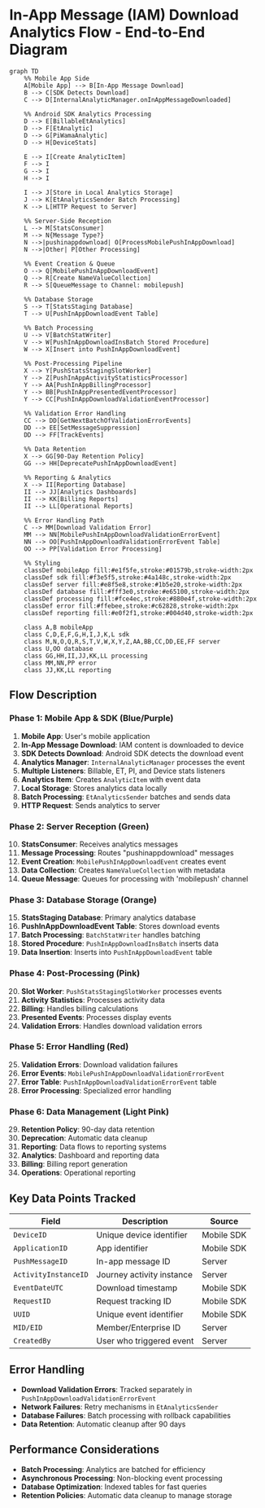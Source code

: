 # In-App Message (IAM) Download Analytics Flow - End-to-End Diagram

```mermaid
graph TD
    %% Mobile App Side
    A[Mobile App] --> B[In-App Message Download]
    B --> C[SDK Detects Download]
    C --> D[InternalAnalyticManager.onInAppMessageDownloaded]
    
    %% Android SDK Analytics Processing
    D --> E[BillableEtAnalytics]
    D --> F[EtAnalytic]
    D --> G[PiWamaAnalytic]
    D --> H[DeviceStats]
    
    E --> I[Create AnalyticItem]
    F --> I
    G --> I
    H --> I
    
    I --> J[Store in Local Analytics Storage]
    J --> K[EtAnalyticsSender Batch Processing]
    K --> L[HTTP Request to Server]
    
    %% Server-Side Reception
    L --> M[StatsConsumer]
    M --> N{Message Type?}
    N -->|pushinappdownload| O[ProcessMobilePushInAppDownload]
    N -->|Other| P[Other Processing]
    
    %% Event Creation & Queue
    O --> Q[MobilePushInAppDownloadEvent]
    Q --> R[Create NameValueCollection]
    R --> S[QueueMessage to Channel: mobilepush]
    
    %% Database Storage
    S --> T[StatsStaging Database]
    T --> U[PushInAppDownloadEvent Table]
    
    %% Batch Processing
    U --> V[BatchStatWriter]
    V --> W[PushInAppDownloadInsBatch Stored Procedure]
    W --> X[Insert into PushInAppDownloadEvent]
    
    %% Post-Processing Pipeline
    X --> Y[PushStatsStagingSlotWorker]
    Y --> Z[PushInAppActivityStatisticsProcessor]
    Y --> AA[PushInAppBillingProcessor]
    Y --> BB[PushInAppPresentedEventProcessor]
    Y --> CC[PushInAppDownloadValidationEventProcessor]
    
    %% Validation Error Handling
    CC --> DD[GetNextBatchOfValidationErrorEvents]
    DD --> EE[SetMessageSuppression]
    DD --> FF[TrackEvents]
    
    %% Data Retention
    X --> GG[90-Day Retention Policy]
    GG --> HH[DeprecatePushInAppDownloadEvent]
    
    %% Reporting & Analytics
    X --> II[Reporting Database]
    II --> JJ[Analytics Dashboards]
    II --> KK[Billing Reports]
    II --> LL[Operational Reports]
    
    %% Error Handling Path
    C --> MM[Download Validation Error]
    MM --> NN[MobilePushInAppDownloadValidationErrorEvent]
    NN --> OO[PushInAppDownloadValidationErrorEvent Table]
    OO --> PP[Validation Error Processing]
    
    %% Styling
    classDef mobileApp fill:#e1f5fe,stroke:#01579b,stroke-width:2px
    classDef sdk fill:#f3e5f5,stroke:#4a148c,stroke-width:2px
    classDef server fill:#e8f5e8,stroke:#1b5e20,stroke-width:2px
    classDef database fill:#fff3e0,stroke:#e65100,stroke-width:2px
    classDef processing fill:#fce4ec,stroke:#880e4f,stroke-width:2px
    classDef error fill:#ffebee,stroke:#c62828,stroke-width:2px
    classDef reporting fill:#e0f2f1,stroke:#004d40,stroke-width:2px
    
    class A,B mobileApp
    class C,D,E,F,G,H,I,J,K,L sdk
    class M,N,O,Q,R,S,T,V,W,X,Y,Z,AA,BB,CC,DD,EE,FF server
    class U,OO database
    class GG,HH,II,JJ,KK,LL processing
    class MM,NN,PP error
    class JJ,KK,LL reporting
```

## Flow Description

### **Phase 1: Mobile App & SDK (Blue/Purple)**
1. **Mobile App**: User's mobile application
2. **In-App Message Download**: IAM content is downloaded to device
3. **SDK Detects Download**: Android SDK detects the download event
4. **Analytics Manager**: `InternalAnalyticManager` processes the event
5. **Multiple Listeners**: Billable, ET, PI, and Device stats listeners
6. **Analytics Item**: Creates `AnalyticItem` with event data
7. **Local Storage**: Stores analytics data locally
8. **Batch Processing**: `EtAnalyticsSender` batches and sends data
9. **HTTP Request**: Sends analytics to server

### **Phase 2: Server Reception (Green)**
10. **StatsConsumer**: Receives analytics messages
11. **Message Processing**: Routes "pushinappdownload" messages
12. **Event Creation**: `MobilePushInAppDownloadEvent` creates event
13. **Data Collection**: Creates `NameValueCollection` with metadata
14. **Queue Message**: Queues for processing with 'mobilepush' channel

### **Phase 3: Database Storage (Orange)**
15. **StatsStaging Database**: Primary analytics database
16. **PushInAppDownloadEvent Table**: Stores download events
17. **Batch Processing**: `BatchStatWriter` handles batching
18. **Stored Procedure**: `PushInAppDownloadInsBatch` inserts data
19. **Data Insertion**: Inserts into `PushInAppDownloadEvent` table

### **Phase 4: Post-Processing (Pink)**
20. **Slot Worker**: `PushStatsStagingSlotWorker` processes events
21. **Activity Statistics**: Processes activity data
22. **Billing**: Handles billing calculations
23. **Presented Events**: Processes display events
24. **Validation Errors**: Handles download validation errors

### **Phase 5: Error Handling (Red)**
25. **Validation Errors**: Download validation failures
26. **Error Events**: `MobilePushInAppDownloadValidationErrorEvent`
27. **Error Table**: `PushInAppDownloadValidationErrorEvent` table
28. **Error Processing**: Specialized error handling

### **Phase 6: Data Management (Light Pink)**
29. **Retention Policy**: 90-day data retention
30. **Deprecation**: Automatic data cleanup
31. **Reporting**: Data flows to reporting systems
32. **Analytics**: Dashboard and reporting data
33. **Billing**: Billing report generation
34. **Operations**: Operational reporting

## Key Data Points Tracked

| Field | Description | Source |
|-------|-------------|---------|
| `DeviceID` | Unique device identifier | Mobile SDK |
| `ApplicationID` | App identifier | Mobile SDK |
| `PushMessageID` | In-app message ID | Server |
| `ActivityInstanceID` | Journey activity instance | Server |
| `EventDateUTC` | Download timestamp | Mobile SDK |
| `RequestID` | Request tracking ID | Mobile SDK |
| `UUID` | Unique event identifier | Mobile SDK |
| `MID/EID` | Member/Enterprise ID | Server |
| `CreatedBy` | User who triggered event | Server |

## Error Handling

- **Download Validation Errors**: Tracked separately in `PushInAppDownloadValidationErrorEvent`
- **Network Failures**: Retry mechanisms in `EtAnalyticsSender`
- **Database Failures**: Batch processing with rollback capabilities
- **Data Retention**: Automatic cleanup after 90 days

## Performance Considerations

- **Batch Processing**: Analytics are batched for efficiency
- **Asynchronous Processing**: Non-blocking event processing
- **Database Optimization**: Indexed tables for fast queries
- **Retention Policies**: Automatic data cleanup to manage storage
